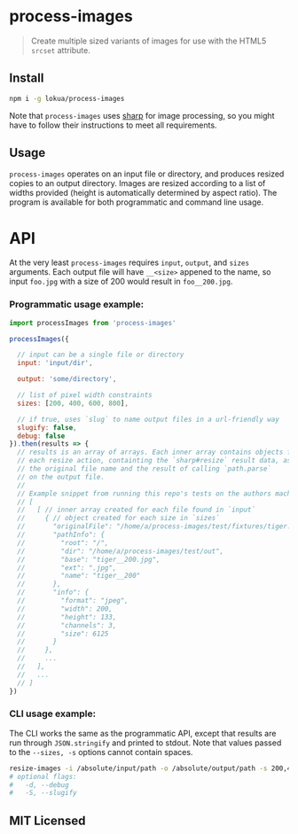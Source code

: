 # process-images

> Create multiple sized variants of images for use with the HTML5 `srcset`
  attribute.

## Install

```sh
npm i -g lokua/process-images
```

Note that `process-images` uses [sharp][0] for image processing,
so you might have to follow their instructions to meet all requirements.

## Usage

`process-images` operates on an input file or directory, and
produces resized copies to an output directory. Images are resized according
to a list of widths provided (height is automatically determined by
aspect ratio). The program is available for both programmatic and command line
usage.

# API

At the very least `process-images` requires `input`, `output`, and `sizes`
arguments. Each output file will have `__<size>` appened to the name, so
input `foo.jpg` with a size of 200 would result in `foo__200.jpg`.

### Programmatic usage example:

```js
import processImages from 'process-images'

processImages({

  // input can be a single file or directory
  input: 'input/dir',

  output: 'some/directory',

  // list of pixel width constraints
  sizes: [200, 400, 600, 800],

  // if true, uses `slug` to name output files in a url-friendly way
  slugify: false,
  debug: false
}).then(results => {
  // results is an array of arrays. Each inner array contains objects for
  // each resize action, containting the `sharp#resize` result data, as well
  // the original file name and the result of calling `path.parse`
  // on the output file.
  //
  // Example snippet from running this repo's tests on the authors machine:
  // [
  //   [ // inner array created for each file found in `input`
  //     { // object created for each size in `sizes`
  //       "originalFile": "/home/a/process-images/test/fixtures/tiger.jpg",
  //       "pathInfo": {
  //         "root": "/",
  //         "dir": "/home/a/process-images/test/out",
  //         "base": "tiger__200.jpg",
  //         "ext": ".jpg",
  //         "name": "tiger__200"
  //       },
  //       "info": {
  //         "format": "jpeg",
  //         "width": 200,
  //         "height": 133,
  //         "channels": 3,
  //         "size": 6125
  //       }
  //     },
  //     ...
  //   ],
  //   ...
  // ]
})
```

### CLI usage example:

The CLI works the same as the programmatic API, except that results
are run through `JSON.stringify` and printed to stdout. Note that values
passed to the `--sizes, -s` options cannot contain spaces.

```sh
resize-images -i /absolute/input/path -o /absolute/output/path -s 200,400,600,800
# optional flags:
#   -d, --debug
#   -S, --slugify
```

## MIT Licensed

[0]: http://sharp.dimens.io/
